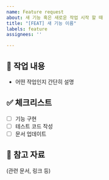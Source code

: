 ```yaml
---
name: Feature request
about: 새 기능 혹은 새로운 작업 시작 할 때
title: "[FEAT] 새 기능 이름"
labels: feature
assignees: ''

---
```


## 📝 작업 내용
- 어떤 작업인지 간단히 설명

## ✅ 체크리스트
- [ ] 기능 구현
- [ ] 테스트 코드 작성
- [ ] 문서 업데이트

## 📎 참고 자료
(관련 문서, 링크 등)
